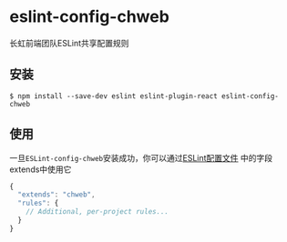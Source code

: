 eslint-config-chweb
===========================

长虹前端团队ESLint共享配置规则

## 安装

```
$ npm install --save-dev eslint eslint-plugin-react eslint-config-chweb
```

## 使用
一旦`ESLint-config-chweb`安装成功，你可以通过[ESLint配置文件]((http://eslint.org/docs/user-guide/configuring)) 中的字段extends中使用它

```js
{
  "extends": "chweb",
  "rules": {
    // Additional, per-project rules...
  }
}
```

